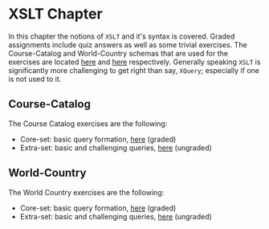 # XSLT Chapter

In this chapter the notions of `XSLT` and it's syntax is covered. Graded assignments 
include quiz answers as well as some trivial exercises. The Course-Catalog and 
World-Country schemas that are used for the exercises are located [here][1] 
and [here][2] respectively. Generally speaking `XSLT` is significantly more 
challenging to get right than say, `XQuery`; especially if one is not used 
to it.

## Course-Catalog

The Course Catalog exercises are the following:

* Core-set: basic query formation, [here][3] (graded)
* Extra-set: basic and challenging queries, [here][4] (ungraded) 

## World-Country

The World Country exercises are the following:

* Core-set: basic query formation, [here][5] (graded)
* Extra-set: basic and challenging queries, [here][6] (ungraded) 


[1]: xml-data/countries.xml
[2]: xml-data/courses-noID.xml

[3]: ex1_course_cat_core.md
[4]: ex2_course_cat_extra.md

[5]: ex3_countries_core.md
[6]: ex4_countries_extra.md